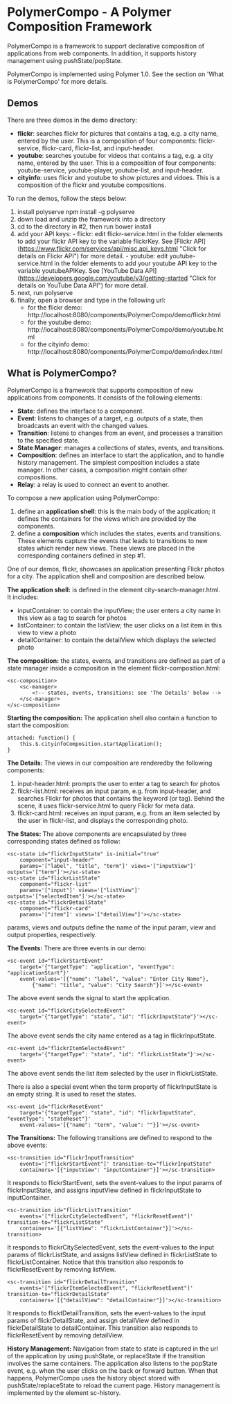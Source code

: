 # PolymerCompo - A Polymer Composition Framework

PolymerCompo is a framework to support declarative composition of applications from web components. 
In addition, it supports history management using pushState/popState.

PolymerCompo is implemented using Polymer 1.0. See the section on 'What is PolymerCompo' for more details.


## Demos
There are three demos in the demo directory:
  - <b>flickr</b>: searches flickr for pictures that contains a tag, e.g. a city name, entered by the user.
    This is a composition of four components: flickr-service, flickr-card, flickr-list, and input-header.
  - <b>youtube</b>: searches youtube for videos that contains a tag, e.g. a city name, entered by the user.
    This is a composition of four components: youtube-service, youtube-player, youtube-list, and input-header.
  - <b>cityinfo</b>: uses flickr and youtube to show pictures and vidoes. This is a composition of the flickr and youtube compositions.
  
To run the demos, follow the steps below:
  1. install polyserve
     npm install -g polyserve
  2. down load and unzip the framework into a directory
  3. cd to the directory in #2, then run bower install
  4. add your API keys:
    - flickr: edit flickr-service.html in the folder elements to add 
    your flickr API key to the variable flickrKey. See [Flickr API] (https://www.flickr.com/services/api/misc.api_keys.html "Click for details on Flickr API") 
    for more detail.
    - youtube: edit youtube-service.html in the folder elements to add
    your youtube API key to the variable youtubeAPIKey. See [YouTube Data API] (https://developers.google.com/youtube/v3/getting-started "Click for details on YouTube Data API") 
    for more detail.
  5. next, run polyserve
  6. finally, open a browser and type in the following url:
     - for the flickr demo: http://localhost:8080/components/PolymerCompo/demo/flickr.html
     - for the youtube demo: http://localhost:8080/components/PolymerCompo/demo/youtube.html
     - for the cityinfo demo: http://localhost:8080/components/PolymerCompo/demo/index.html

## What is PolymerCompo?

PolymerCompo is a framework that supports composition of new applications from components. 
It consists of the following elements:
  - <b>State</b>: defines the interface to a component. 
  - <b>Event</b>: listens to changes of a target, e.g. outputs of a state, then broadcasts an event
    with the changed values.
  - <b>Transition</b>: listens to changes from an event, and processes a transition to the specified state.
  - <b>State Manager</b>: manages a collections of states, events, and transitions.
  - <b>Composition</b>: defines an interface to start the application, and to handle history management.
    The simplest composition includes a state manager. In other cases, a composition might
    contain other compositions. 
  - <b>Relay</b>: a relay is used to connect an event to another. 

To compose a new application using PolymerCompo:
  1. define an <b>application shell</b>: this is the main body of the application; it defines the
     containers for the views which are provided by the components.
  2. define a <b>composition</b> which includes the states, events and transitions. These elements capture
     the events that leads to transitions to new states which render new views. These views are placed
     in the corresponding containers defined in step #1.

One of our demos, flickr, showcases an application presenting Flickr photos for a city. 
The application shell and composition are described below.

<b>The application shell:</b> is defined in the element city-search-manager.html. It includes:
  - inputContainer: to contain the inputView; 
    the user enters a city name in this view as a tag to search for photos
  - listContainer: to contain the listView;
    the user clicks on a list item in this view to view a photo
  - detailContainer: to contain the detailView which displays the selected photo

<b>The composition:</b> the states, events, and transitions are defined as part of 
a state manager inside a composition in the element flickr-composition.html:
<!-- language: lang-html -->
    <sc-composition>
        <sc-manager>
            <!-- states, events, transitions: see 'The Details' below -->
        </sc-manager>
    </sc-composition>

<b>Starting the composition:</b> The application shell also contain a function to start the composition:
<!-- language: lang-js -->
    attached: function() {
        this.$.cityinfoComposition.startApplication();
    }

<b>The Details:</b> The views in our composition are renderedby the following components:
  1. input-header.html: prompts the user to enter a tag to search for photos
  2. flickr-list.html: receives an input param, e.g. from input-header, and searches Flickr for photos
     that contains the keyword (or tag). Behind the scene, it uses flickr-service.html to query 
     Flickr for meta data.
  3. flickr-card.html: receives an input param, e.g. from an item selected by the user in
     flickr-list, and displays the corresponding photo.

<b>The States:</b> The above components are encapsulated by three corresponding states defined as follow:
<!-- language: lang-html -->
    <sc-state id="flickrInputState" is-initial="true"
        component="input-header"
        params='["label", "title", "term"]' views='["inputView"]' outputs='["term"]'></sc-state>
    <sc-state id="flickrListState"
        component="flickr-list"
        params='["input"]' views='["listView"]' outputs='["selectedItem"]'></sc-state>
    <sc-state id="flickrDetailState"
        component="flickr-card"
        params='["item"]' views='["detailView"]'></sc-state>
    
params, views and outputs define the name of the input param, view and output properties, respectively.

<b>The Events:</b> There are three events in our demo:
<!-- language: lang-html -->
    <sc-event id="flickrStartEvent"
        target='{"targetType": "application", "eventType": "applicationStart"}'
        event-values='[{"name": "label", "value": "Enter City Name"},
            {"name": "title", "value": "City Search"}]'></sc-event>
The above event sends the signal to start the application.
  
<!-- language: lang-html -->
    <sc-event id="flickrCitySelectedEvent"
        target='{"targetType": "state", "id": "flickrInputState"}'></sc-event>
The above event sends the city name entered as a tag in flickrInputState.

<!-- language: lang-html -->  
    <sc-event id="flickrItemSelectedEvent"
        target='{"targetType": "state", "id": "flickrListState"}'></sc-event>
The above event sends the list item selected by the user in flickrListState.
  
There is also a special event when the term property of flickrInputState is an empty string.
It is used to reset the states.
<!-- language: lang-html -->
    <sc-event id="flickrResetEvent"
        target='{"targetType": "state", "id": "flickrInputState", "eventType": "stateReset"}'
        event-values='[{"name": "term", "value": ""}]'></sc-event> 
    
<b>The Transitions:</b> The following transitions are defined to respond to the above events:
<!-- language: lang-html -->
    <sc-transition id="flickrInputTransition" 
        events='["flickrStartEvent"]' transition-to="flickrInputState" 
        containers='[{"inputView": "inputContainer"}]'></sc-transition> 
It responds to flickrStartEvent, sets the event-values to the input params of flickrInputState,
and assigns inputView defined in flickrInputState to inputContainer.

<!-- language: lang-html -->
    <sc-transition id="flickrListTransition"
        events='["flickrCitySelectedEvent", "flickrResetEvent"]' transition-to="flickrListState" 
        containers='[{"listView": "flickrListContainer"}]'></sc-transition>
It responds to flickrCitySelectedEvent, sets the event-values to the input params of flickrListState,
and assigns listView defined in flickrListState to flickrListContainer. Notice that this transition
also responds to flickrResetEvent by removing listView.

<!-- language: lang-html -->
    <sc-transition id="flickrDetailTransition"
        events='["flickrItemSelectedEvent", "flickrResetEvent"]' transition-to="flickrDetailState" 
        containers='[{"detailView": "detailContainer"}]'></sc-transition>
It responds to flicktDetailTransition, sets the event-values to the input params of flickrDetailState,
and assign detailView defined in flickrDetailState to detailContainer. This transition also
responds to flickrResetEvent by removing detailView.

<b>History Management:</b> Navigation from state to state is captured in the url of the 
application by using pushState, or replaceState if the transition involves the same containers. 
The application also listens to the popState event, e.g. when the user clicks on the back 
or forward button. When that happens, PolymerCompo uses the history object stored with 
pushState/replaceState to reload the current page. 
History management is implemented by the element sc-history.
